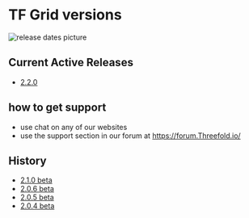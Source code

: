 # TF Grid versions

![release dates picture](releasenotes.png)

## Current Active Releases

- [2.2.0](release_notes_2.2.0.md) 

## how to get support

- use chat on any of our websites
- use the support section in our forum at https://forum.Threefold.io/

## History

- [2.1.0 beta](release_notes_2.1.0.md)
- [2.0.6 beta](release_notes_2.0.6.md)
- [2.0.5 beta](release_notes_2.0.5.md)
- [2.0.4 beta](release_notes_2.0.4.md)


